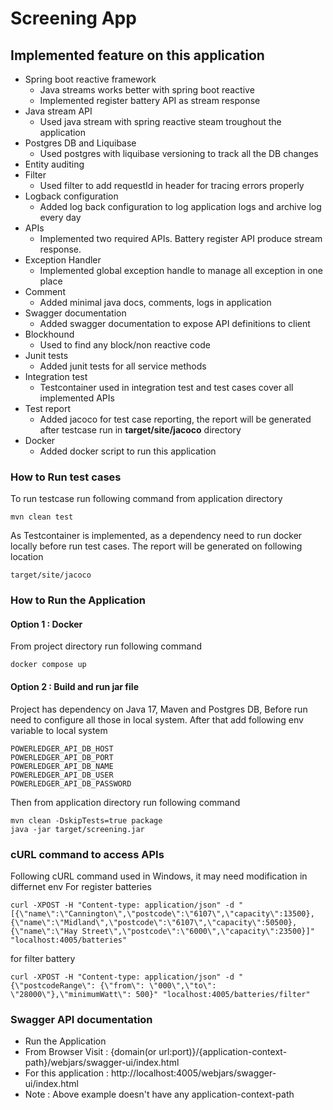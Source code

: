 # Screening App

## Implemented feature on this application
* Spring boot reactive framework
  - Java streams works better with spring boot reactive
  - Implemented register battery API as stream response
* Java stream API
  - Used java stream with spring reactive steam troughout the application
* Postgres DB and Liquibase 
  - Used postgres with liquibase versioning to track all the DB changes
* Entity auditing
* Filter
  - Used filter to add requestId in header for tracing errors properly
* Logback configuration
  - Added log back configuration to log application logs and archive log every day
* APIs
  - Implemented two required APIs. Battery register API produce stream response.
* Exception Handler
  - Implemented global exception handle to manage all exception in one place
* Comment
  - Added minimal java docs, comments, logs in application
* Swagger documentation
  - Added swagger documentation to expose API definitions to client
* Blockhound
  - Used to find any block/non reactive code
* Junit tests
  - Added junit tests for all service methods
* Integration test
  - Testcontainer used in integration test and test cases cover all implemented APIs
* Test report
  - Added jacoco for test case reporting, the report will be generated after testcase run in **target/site/jacoco** directory
* Docker
  - Added docker script to run this application

### How to Run test cases
To run testcase run following command from application directory
```
mvn clean test
```
As Testcontainer is implemented, as a dependency need to run docker locally before run test cases.
The report will be generated on following location
```
target/site/jacoco
```
### How to Run the Application
#### Option 1 : Docker
From project directory run following command
````
docker compose up
````
#### Option 2 : Build and run jar file
Project has dependency on Java 17, Maven and Postgres DB, Before run need to configure all those in local system.
After that add following env variable to local system
```
POWERLEDGER_API_DB_HOST
POWERLEDGER_API_DB_PORT
POWERLEDGER_API_DB_NAME
POWERLEDGER_API_DB_USER
POWERLEDGER_API_DB_PASSWORD
```
Then from application directory run following command
```
mvn clean -DskipTests=true package
java -jar target/screening.jar
```
### cURL command to access APIs
Following cURL command used in Windows, it may need modification in differnet env
For register batteries
```
curl -XPOST -H "Content-type: application/json" -d "[{\"name\":\"Cannington\",\"postcode\":\"6107\",\"capacity\":13500},{\"name\":\"Midland\",\"postcode\":\"6107\",\"capacity\":50500},{\"name\":\"Hay Street\",\"postcode\":\"6000\",\"capacity\":23500}]" "localhost:4005/batteries"
```
for filter battery
```
curl -XPOST -H "Content-type: application/json" -d "{\"postcodeRange\": {\"from\": \"000\",\"to\": \"28000\"},\"minimumWatt\": 500}" "localhost:4005/batteries/filter"
```
### Swagger API documentation
* Run the Application
* From Browser Visit : {domain(or url:port)}/{application-context-path}/webjars/swagger-ui/index.html
* For this application : http://localhost:4005/webjars/swagger-ui/index.html
* Note : Above example doesn't have any application-context-path
